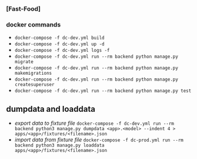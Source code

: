 ### [Fast-Food]

### docker commands

- `docker-compose -f dc-dev.yml build`
- `docker-compose -f dc-dev.yml up -d`
- `docker-compose -f dc-dev.yml logs -f`
- `docker-compose -f dc-dev.yml run --rm backend python manage.py migrate`
- `docker-compose -f dc-dev.yml run --rm backend python manage.py makemigrations`
- `docker-compose -f dc-dev.yml run --rm backend python manage.py createsuperuser`
- `docker-compose -f dc-dev.yml run --rm backend python manage.py test`


## dumpdata and loaddata

- _export data to fixture file_ `docker-compose -f dc-dev.yml run --rm backend python3 manage.py dumpdata <app>.<model> --indent 4 > apps/<app>/fixtures/<filename>.json`
- _import data from fixture file_ `docker-compose -f dc-prod.yml run --rm backend python3 manage.py loaddata apps/<app>/fixtures/<filename>.json`


